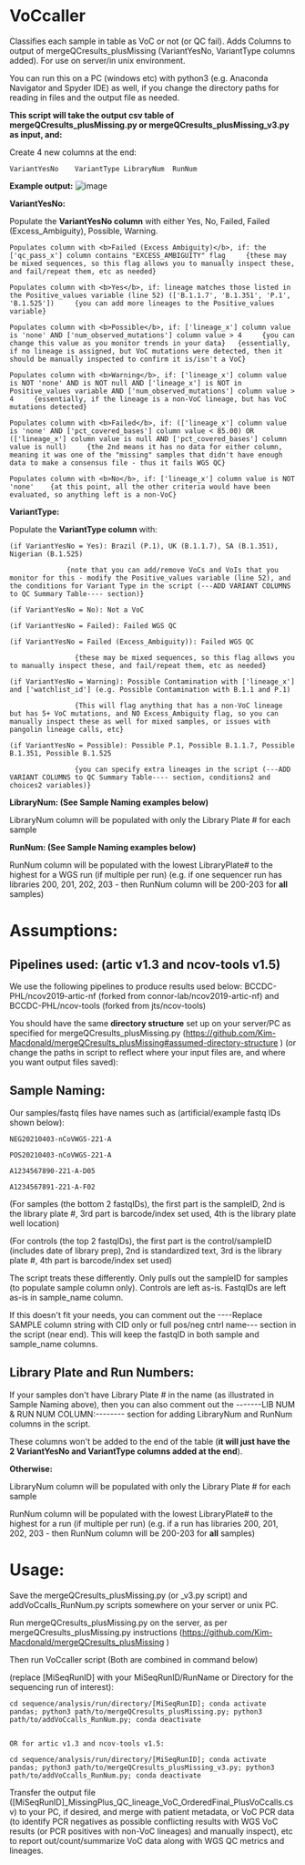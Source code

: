 # VoCcaller
Classifies each sample in table as VoC or not (or QC fail). Adds Columns to output of mergeQCresults_plusMissing (VariantYesNo, VariantType columns added). For use on server/in unix environment. 

You can run this on a PC (windows etc) with python3 (e.g. Anaconda Navigator and Spyder IDE) as well, if you change the directory paths for reading in files and the output file as needed.

<b>This script will take the output csv table of mergeQCresults_plusMissing.py or mergeQCresults_plusMissing_v3.py as input, and:</b>

Create 4 new columns at the end: 

    VariantYesNo	VariantType	LibraryNum	RunNum


<b>Example output:</b>
![image](https://user-images.githubusercontent.com/72042148/114810083-382fa580-9d60-11eb-8c71-48d71242fb68.png)


<b>VariantYesNo:</b>

Populate the <b>VariantYesNo column</b> with either Yes, No, Failed, Failed (Excess_Ambiguity), Possible, Warning.

    Populates column with <b>Failed (Excess Ambiguity)</b>, if: the ['qc_pass_x'] column contains "EXCESS_AMBIGUITY" flag     {these may be mixed sequences, so this flag allows you to manually inspect these, and fail/repeat them, etc as needed}

    Populates column with <b>Yes</b>, if: lineage matches those listed in the Positive_values variable (line 52) (['B.1.1.7', 'B.1.351', 'P.1', 'B.1.525'])     {you can add more lineages to the Positive_values variable}

    Populates column with <b>Possible</b>, if: ['lineage_x'] column value is 'none' AND ['num_observed_mutations'] column value > 4     {you can change this value as you monitor trends in your data}   {essentially, if no lineage is assigned, but VoC mutations were detected, then it should be manually inspected to confirm it is/isn't a VoC}

    Populates column with <b>Warning</b>, if: ['lineage_x'] column value is NOT 'none' AND is NOT null AND ['lineage_x'] is NOT in Positive_values variable AND ['num_observed_mutations'] column value > 4     {essentially, if the lineage is a non-VoC lineage, but has VoC mutations detected}

    Populates column with <b>Failed</b>, if: (['lineage_x'] column value is 'none' AND ['pct_covered_bases'] column value < 85.00) OR (['lineage_x'] column value is null AND ['pct_covered_bases'] column value is null)     {the 2nd means it has no data for either column, meaning it was one of the "missing" samples that didn't have enough data to make a consensus file - thus it fails WGS QC}

    Populates column with <b>No</b>, if: ['lineage_x'] column value is NOT 'none'    {at this point, all the other criteria would have been evaluated, so anything left is a non-VoC}


<b>VariantType:</b>

Populate the <b>VariantType column</b> with: 

    (if VariantYesNo = Yes): Brazil (P.1), UK (B.1.1.7), SA (B.1.351), Nigerian (B.1.525)  
    
                  {note that you can add/remove VoCs and VoIs that you monitor for this - modify the Positive_values variable (line 52), and the conditions for Variant Type in the script (---ADD VARIANT COLUMNS to QC Summary Table---- section)}

    (if VariantYesNo = No): Not a VoC

    (if VariantYesNo = Failed): Failed WGS QC

    (if VariantYesNo = Failed (Excess_Ambiguity)): Failed WGS QC  
    
                    {these may be mixed sequences, so this flag allows you to manually inspect these, and fail/repeat them, etc as needed}

    (if VariantYesNo = Warning): Possible Contamination with ['lineage_x'] and ['watchlist_id'] (e.g. Possible Contamination with B.1.1 and P.1)  
    
                    {This will flag anything that has a non-VoC lineage but has 5+ VoC mutations, and NO Excess_Ambiguity flag, so you can manually inspect these as well for mixed samples, or issues with pangolin lineage calls, etc} 

    (if VariantYesNo = Possible): Possible P.1, Possible B.1.1.7, Possible B.1.351, Possible B.1.525  
    
                    {you can specify extra lineages in the script (---ADD VARIANT COLUMNS to QC Summary Table---- section, conditions2 and choices2 variables)}


<b>LibraryNum: (See Sample Naming examples below) </b>

LibraryNum column will be populated with only the Library Plate # for each sample


<b>RunNum: (See Sample Naming examples below) </b>

RunNum column will be populated with the lowest LibraryPlate# to the highest for a WGS run (if multiple per run) (e.g. if one sequencer run has libraries 200, 201, 202, 203 - then RunNum column will be 200-203 for <b>all</b> samples)


# Assumptions:

## Pipelines used: (artic v1.3 and ncov-tools v1.5)
We use the following pipelines to produce results used below: BCCDC-PHL/ncov2019-artic-nf (forked from connor-lab/ncov2019-artic-nf) and BCCDC-PHL/ncov-tools (forked from jts/ncov-tools)

You should have the same <b>directory structure</b> set up on your server/PC as specified for mergeQCresults_plusMissing.py (https://github.com/Kim-Macdonald/mergeQCresults_plusMissing#assumed-directory-structure ) (or change the paths in script to reflect where your input files are, and where you want output files saved):


## Sample Naming:
Our samples/fastq files have names such as (artificial/example fastq IDs shown below):

    NEG20210403-nCoVWGS-221-A

    POS20210403-nCoVWGS-221-A

    A1234567890-221-A-D05

    A1234567891-221-A-F02

(For samples (the bottom 2 fastqIDs), the first part is the sampleID, 2nd is the library plate #, 3rd part is barcode/index set used, 4th is the library plate well location)

(For controls (the top 2 fastqIDs), the first part is the control/sampleID (includes date of library prep), 2nd is standardized text, 3rd is the library plate #, 4th part is barcode/index set used)

The script treats these differently. Only pulls out the sampleID for samples (to populate sample column only). Controls are left as-is. FastqIDs are left as-is in sample_name column. 

If this doesn't fit your needs, you can comment out the ----Replace SAMPLE column string with CID only or full pos/neg cntrl name--- section in the script (near end). This will keep the fastqID in both sample and sample_name columns. 


## Library Plate and Run Numbers: 

If your samples don't have Library Plate # in the name (as illustrated in Sample Naming above), then you can also comment out the -------LIB NUM & RUN NUM COLUMN:-------- section for adding LibraryNum and RunNum columns in the script. 

These columns won't be added to the end of the table (<b>it will just have the 2 VariantYesNo and VariantType columns added at the end</b>). 

<b>Otherwise: </b>

LibraryNum column will be populated with only the Library Plate # for each sample

RunNum column will be populated with the lowest LibraryPlate# to the highest for a run (if multiple per run) (e.g. if a run has libraries 200, 201, 202, 203 - then RunNum column will be 200-203 for <b>all</b> samples)


# Usage:

Save the mergeQCresults_plusMissing.py (or _v3.py script) and addVoCcalls_RunNum.py scripts somewhere on your server or unix PC. 

Run mergeQCresults_plusMissing.py on the server, as per mergeQCresults_plusMissing.py instructions (https://github.com/Kim-Macdonald/mergeQCresults_plusMissing )

Then run VoCcaller script (Both are combined in command below)

(replace [MiSeqRunID] with your MiSeqRunID/RunName or Directory for the sequencing run of interest):

    cd sequence/analysis/run/directory/[MiSeqRunID]; conda activate pandas; python3 path/to/mergeQCresults_plusMissing.py; python3 path/to/addVoCcalls_RunNum.py; conda deactivate
    
    
    OR for artic v1.3 and ncov-tools v1.5:
    
    cd sequence/analysis/run/directory/[MiSeqRunID]; conda activate pandas; python3 path/to/mergeQCresults_plusMissing_v3.py; python3 path/to/addVoCcalls_RunNum.py; conda deactivate
    

Transfer the output file ([MiSeqRunID]_MissingPlus_QC_lineage_VoC_OrderedFinal_PlusVoCcalls.csv) to your PC, if desired, and merge with patient metadata, or VoC PCR data (to identify PCR negatives as possible conflicting results with WGS VoC results (or PCR positives with non-VoC lineages) and manually inspect), etc to report out/count/summarize VoC data along with WGS QC metrics and lineages. 

